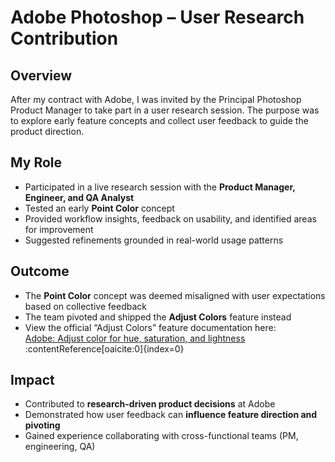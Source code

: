 # Adobe Photoshop – User Research Contribution

## Overview  
After my contract with Adobe, I was invited by the Principal Photoshop Product Manager to take part in a user research session. The purpose was to explore early feature concepts and collect user feedback to guide the product direction.

## My Role  
- Participated in a live research session with the **Product Manager, Engineer, and QA Analyst**  
- Tested an early **Point Color** concept  
- Provided workflow insights, feedback on usability, and identified areas for improvement  
- Suggested refinements grounded in real-world usage patterns  

## Outcome  
- The **Point Color** concept was deemed misaligned with user expectations based on collective feedback  
- The team pivoted and shipped the **Adjust Colors** feature instead  
- View the official “Adjust Colors” feature documentation here:  
  [Adobe: Adjust color for hue, saturation, and lightness](https://helpx.adobe.com/uk/photoshop/using/tool-techniques/adjust-colors.html) :contentReference[oaicite:0]{index=0}  

## Impact  
- Contributed to **research-driven product decisions** at Adobe  
- Demonstrated how user feedback can **influence feature direction and pivoting**  
- Gained experience collaborating with cross-functional teams (PM, engineering, QA) 
